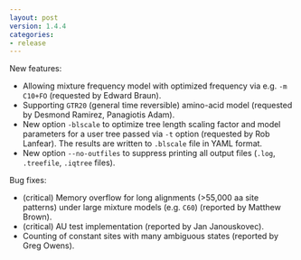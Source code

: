 ```yaml
---
layout: post
version: 1.4.4
categories: 
- release
---
```


New features:

- Allowing mixture frequency model with optimized frequency via e.g. `-m C10+FO` (requested by Edward Braun).
- Supporting `GTR20` (general time reversible) amino-acid model (requested by Desmond Ramirez, Panagiotis Adam).
- New option `-blscale` to optimize tree length scaling factor and model parameters for a user tree passed via `-t` option (requested by Rob Lanfear). The results are written to `.blscale` file in YAML format.
- New option `--no-outfiles` to suppress printing all output files (`.log`, `.treefile`, `.iqtree` files).

Bug fixes:

- (critical) Memory overflow for long alignments (>55,000 aa site patterns) under large mixture models (e.g. `C60`) (reported by Matthew Brown).
- (critical) AU test implementation (reported by Jan Janouskovec).
- Counting of constant sites with many ambiguous states (reported by Greg Owens).
